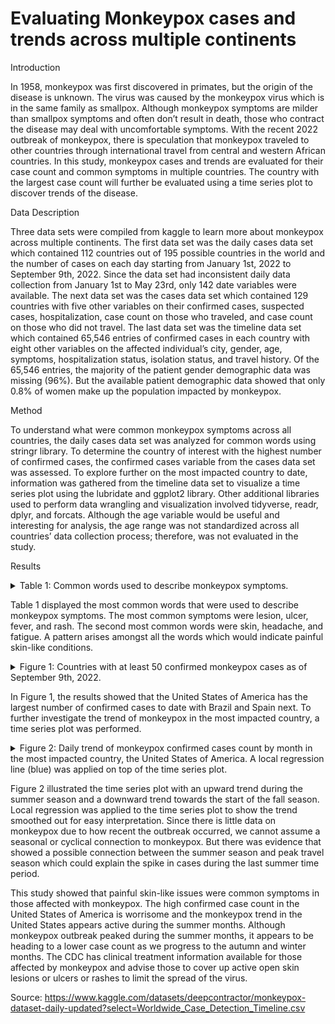 # Evaluating Monkeypox cases and trends across multiple continents

Introduction

In 1958, monkeypox was first discovered in primates, but the origin of the disease is unknown. The virus was caused by the monkeypox virus which is in the same family as smallpox. Although monkeypox symptoms are milder than smallpox symptoms and often don’t result in death, those who contract the disease may deal with uncomfortable symptoms. With the recent 2022 outbreak of monkeypox, there is speculation that monkeypox traveled to other countries through international travel from central and western African countries. In this study, monkeypox cases and trends are evaluated for their case count and common symptoms in multiple countries. The country with the largest case count will further be evaluated using a time series plot to discover trends of the disease.

Data Description

Three data sets were compiled from kaggle to learn more about monkeypox across multiple continents. The first data set was the daily cases data set which contained 112 countries out of 195 possible countries in the world and the number of cases on each day starting from January 1st, 2022 to September 9th, 2022. Since the data set had inconsistent daily data collection from January 1st to May 23rd, only 142 date variables were available. The next data set was the cases data set which contained 129 countries with five other variables on their confirmed cases, suspected cases, hospitalization, case count on those who traveled, and case count on those who did not travel. The last data set was the timeline data set which contained 65,546 entries of confirmed cases in each country with eight other variables on the affected individual’s city, gender, age, symptoms, hospitalization status, isolation status, and travel history. Of the 65,546 entries, the majority of the patient gender demographic data was missing (96%). But the available patient demographic data showed that only 0.8% of women make up the population impacted by monkeypox.

Method

To understand what were common monkeypox symptoms across all countries, the daily cases data set was analyzed for common words using stringr library. To determine the country of interest with the highest number of confirmed cases, the confirmed cases variable from the cases data set was assessed. To explore further on the most impacted country to date, information was gathered from the timeline data set to visualize a time series plot using the lubridate and ggplot2 library. Other additional libraries used to perform data wrangling and visualization involved tidyverse, readr, dplyr, and forcats. Although the age variable would be useful and interesting for analysis, the age range was not standardized across all countries’ data collection process; therefore, was not evaluated in the study.

Results

<details><summary>Table 1: Common words used to describe monkeypox symptoms.</summary>
<p>

![common_symp(cropped)](https://user-images.githubusercontent.com/73903035/193513696-c9faa8be-f109-48e1-bb20-c757f2aaaea0.jpg)
![wordcloud2](https://user-images.githubusercontent.com/73903035/200569570-5abb4cbb-478e-4e2b-8bd4-dd5d19be55b4.jpg)



</p>
</details>


Table 1 displayed the most common words that were used to describe monkeypox symptoms. The most common symptoms were lesion, ulcer, fever, and rash. The second most common words were skin, headache, and fatigue. A pattern arises amongst all the words which would indicate painful skin-like conditions.


<details><summary>Figure 1: Countries with at least 50 confirmed monkeypox cases as of September 9th, 2022.</summary>
<p>

![confirmed_cases](https://user-images.githubusercontent.com/73903035/193513316-c26bfb2a-8468-488e-b82b-8c08e4e1663a.png)


</p>
</details>


In Figure 1, the results showed that the United States of America has the largest number of confirmed cases to date with Brazil and Spain next. To further investigate the trend of monkeypox in the most impacted country, a time series plot was performed.


<details><summary>Figure 2: Daily trend of monkeypox confirmed cases count by month in the most impacted country, the United States of America. A local regression line (blue) was applied on top of the time series plot.</summary>
<p>

![dailycases](https://user-images.githubusercontent.com/73903035/193513708-1e0297a4-5a10-47aa-8bf8-45a9aeb27c94.png)


</p>
</details>

Figure 2 illustrated the time series plot with an upward trend during the summer season and a downward trend towards the start of the fall season. Local regression was applied to the time series plot to show the trend smoothed out for easy interpretation. Since there is little data on monkeypox due to how recent the outbreak occurred, we cannot assume a seasonal or cyclical connection to monkeypox. But there was evidence that showed a possible connection between the summer season and peak travel season which could explain the spike in cases during the last summer time period.

This study showed that painful skin-like issues were common symptoms in those affected with monkeypox. The high confirmed case count in the United States of America is worrisome and the monkeypox trend in the United States appears active during the summer months. Although monkeypox outbreak peaked during the summer months, it appears to be heading to a lower case count as we progress to the autumn and winter months. The CDC has clinical treatment information available for those affected by monkeypox and advise those to cover up active open skin lesions or ulcers or rashes to limit the spread of the virus.


Source: https://www.kaggle.com/datasets/deepcontractor/monkeypox-dataset-daily-updated?select=Worldwide_Case_Detection_Timeline.csv
